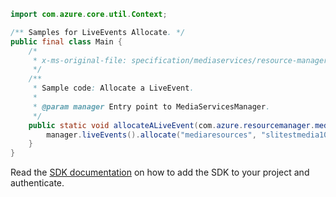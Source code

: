 ```java
import com.azure.core.util.Context;

/** Samples for LiveEvents Allocate. */
public final class Main {
    /*
     * x-ms-original-file: specification/mediaservices/resource-manager/Microsoft.Media/stable/2021-11-01/examples/liveevent-allocate.json
     */
    /**
     * Sample code: Allocate a LiveEvent.
     *
     * @param manager Entry point to MediaServicesManager.
     */
    public static void allocateALiveEvent(com.azure.resourcemanager.mediaservices.MediaServicesManager manager) {
        manager.liveEvents().allocate("mediaresources", "slitestmedia10", "myLiveEvent1", Context.NONE);
    }
}
```

Read the [SDK documentation](https://github.com/Azure/azure-sdk-for-java/blob/azure-resourcemanager-mediaservices_2.0.0/sdk/mediaservices/azure-resourcemanager-mediaservices/README.md) on how to add the SDK to your project and authenticate.
